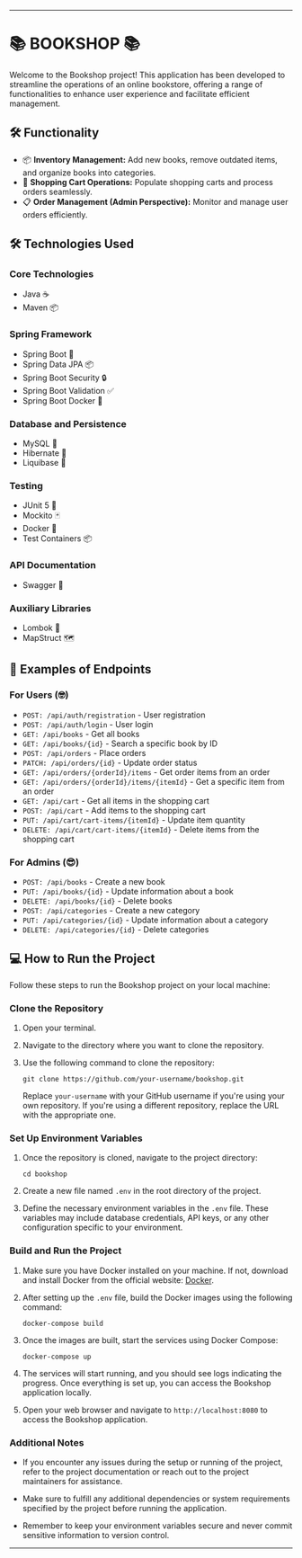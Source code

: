 
---

# 📚 BOOKSHOP 📚

Welcome to the Bookshop project! This application has been developed to streamline the operations of an online bookstore, offering a range of functionalities to enhance user experience and facilitate efficient management.

## 🛠️ Functionality

- 📦 **Inventory Management:** Add new books, remove outdated items, and organize books into categories.
- 🛒 **Shopping Cart Operations:** Populate shopping carts and process orders seamlessly.
- 📋 **Order Management (Admin Perspective):** Monitor and manage user orders efficiently.

## 🛠️ Technologies Used

### Core Technologies

- Java ☕
- Maven 📦

### Spring Framework

- Spring Boot 🌱
- Spring Data JPA 📦
- Spring Boot Security 🔒
- Spring Boot Validation ✅
- Spring Boot Docker 🐳

### Database and Persistence

- MySQL 🐬
- Hibernate 🏰
- Liquibase 🧱

### Testing

- JUnit 5 🧬
- Mockito 🃏
- Docker 🐳
- Test Containers 📦

### API Documentation

- Swagger 🚀

### Auxiliary Libraries

- Lombok 🔨
- MapStruct 🗺️

## 📡 Examples of Endpoints

### For Users (🤓)

- `POST: /api/auth/registration` - User registration
- `POST: /api/auth/login` - User login
- `GET: /api/books` - Get all books
- `GET: /api/books/{id}` - Search a specific book by ID
- `POST: /api/orders` - Place orders
- `PATCH: /api/orders/{id}` - Update order status
- `GET: /api/orders/{orderId}/items` - Get order items from an order
- `GET: /api/orders/{orderId}/items/{itemId}` - Get a specific item from an order
- `GET: /api/cart` - Get all items in the shopping cart
- `POST: /api/cart` - Add items to the shopping cart
- `PUT: /api/cart/cart-items/{itemId}` - Update item quantity
- `DELETE: /api/cart/cart-items/{itemId}` - Delete items from the shopping cart

### For Admins (😎)

- `POST: /api/books` - Create a new book
- `PUT: /api/books/{id}` - Update information about a book
- `DELETE: /api/books/{id}` - Delete books
- `POST: /api/categories` - Create a new category
- `PUT: /api/categories/{id}` - Update information about a category
- `DELETE: /api/categories/{id}` - Delete categories

## 💻 How to Run the Project

Follow these steps to run the Bookshop project on your local machine:

### Clone the Repository

1. Open your terminal.

2. Navigate to the directory where you want to clone the repository.

3. Use the following command to clone the repository:

   ```
   git clone https://github.com/your-username/bookshop.git
   ```

   Replace `your-username` with your GitHub username if you're using your own repository. If you're using a different repository, replace the URL with the appropriate one.

### Set Up Environment Variables

1. Once the repository is cloned, navigate to the project directory:

   ```
   cd bookshop
   ```

2. Create a new file named `.env` in the root directory of the project.

3. Define the necessary environment variables in the `.env` file. These variables may include database credentials, API keys, or any other configuration specific to your environment.

### Build and Run the Project

1. Make sure you have Docker installed on your machine. If not, download and install Docker from the official website: [Docker](https://www.docker.com/get-started).

2. After setting up the `.env` file, build the Docker images using the following command:

   ```
   docker-compose build
   ```

3. Once the images are built, start the services using Docker Compose:

   ```
   docker-compose up
   ```

4. The services will start running, and you should see logs indicating the progress. Once everything is set up, you can access the Bookshop application locally.

5. Open your web browser and navigate to `http://localhost:8080` to access the Bookshop application.

### Additional Notes

- If you encounter any issues during the setup or running of the project, refer to the project documentation or reach out to the project maintainers for assistance.

- Make sure to fulfill any additional dependencies or system requirements specified by the project before running the application.

- Remember to keep your environment variables secure and never commit sensitive information to version control.

---
